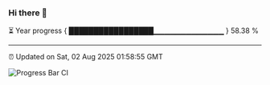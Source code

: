 ### Hi there 👋

⏳ Year progress { █████████████████▁▁▁▁▁▁▁▁▁▁▁▁▁ } 58.38 %

---

⏰ Updated on Sat, 02 Aug 2025 01:58:55 GMT

![Progress Bar CI](https://github.com/liununu/liununu/workflows/Progress%20Bar%20CI/badge.svg)
